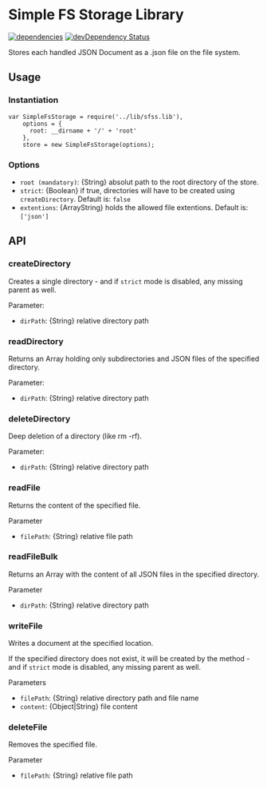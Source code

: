 # Simple FS Storage Library
[![dependencies](https://david-dm.org/luscus/sfss.lib.png)](https://david-dm.org/luscus/sfss.lib)
[![devDependency Status](https://david-dm.org/luscus/sfss.lib/dev-status.svg?theme=shields.io)](https://david-dm.org/luscus/sfss.lib#info=devDependencies)

Stores each handled JSON Document as a .json file on the file system.

## Usage

### Instantiation
    var SimpleFsStorage = require('../lib/sfss.lib'),
        options = {
          root: __dirname + '/' + 'root'
        },
        store = new SimpleFsStorage(options);
### Options

- `root (mandatory)`: {String} absolut path to the root directory of the store.
- `strict`: {Boolean} if true, directories will have to be created using `createDirectory`. Default is: `false`
- `extentions`: {ArrayString} holds the allowed file extentions. Default is: `['json']`


## API

### createDirectory

Creates a single directory - and if `strict` mode is disabled, any missing parent as well.

Parameter:
- `dirPath`: {String} relative directory path


### readDirectory

Returns an Array holding only subdirectories and JSON files of the specified directory.

Parameter:
- `dirPath`: {String} relative directory path


### deleteDirectory

Deep deletion of a directory (like rm -rf).

Parameter:
- `dirPath`: {String} relative directory path


### readFile

Returns the content of the specified file.


Parameter
- `filePath`: {String} relative file path



### readFileBulk

Returns an Array with the content of all JSON files in the specified directory.

Parameter
- `dirPath`: {String} relative directory path



### writeFile

Writes a document at the specified location.

If the specified directory does not exist, it will be created by the method - and if `strict` mode is disabled, any missing parent as well.

Parameters
- `filePath`: {String} relative directory path and file name
- `content`: {Object|String} file content


### deleteFile

Removes the specified file.


Parameter
- `filePath`: {String} relative file path
